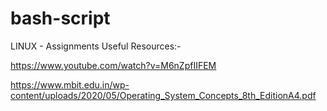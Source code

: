 # bash-script
LINUX - Assignments
Useful Resources:-


https://www.youtube.com/watch?v=M6nZpfIIFEM



https://www.mbit.edu.in/wp-content/uploads/2020/05/Operating_System_Concepts_8th_EditionA4.pdf
